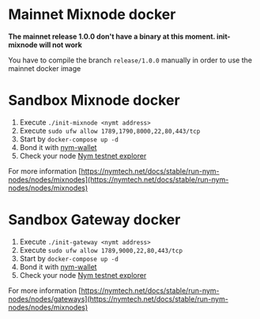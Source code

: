 # Mainnet Mixnode docker

**The mainnet release 1.0.0 don't have a binary at this moment. init-mixnode will not work**

You have to compile the branch `release/1.0.0` manually in order to use the mainnet docker image

# Sandbox Mixnode docker

1. Execute `./init-mixnode <nymt address>`
2. Execute `sudo ufw allow 1789,1790,8000,22,80,443/tcp`
2. Start by `docker-compose up -d`
3. Bond it with [nym-wallet](https://github.com/nymtech/nym/releases/tag/nym-wallet-v1.0.0)
4. Check your node [Nym testnet explorer](https://sandbox-explorer.nymtech.net/)

For more information [https://nymtech.net/docs/stable/run-nym-nodes/nodes/mixnodes](https://nymtech.net/docs/stable/run-nym-nodes/nodes/mixnodes)

# Sandbox Gateway docker

1. Execute `./init-gateway <nymt address>`
2. Execute `sudo ufw allow 1789,9000,22,80,443/tcp`
2. Start by `docker-compose up -d`
3. Bond it with [nym-wallet](https://github.com/nymtech/nym/releases/tag/nym-wallet-v1.0.0)
4. Check your node [Nym testnet explorer](https://sandbox-explorer.nymtech.net/)

For more information [https://nymtech.net/docs/stable/run-nym-nodes/nodes/gateways](https://nymtech.net/docs/stable/run-nym-nodes/nodes/mixnodes)
